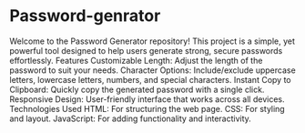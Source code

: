 # Password-genrator
Welcome to the Password Generator repository! This project is a simple, yet powerful tool designed to help users generate strong, secure passwords effortlessly.
Features
Customizable Length: Adjust the length of the password to suit your needs.
Character Options: Include/exclude uppercase letters, lowercase letters, numbers, and special characters.
Instant Copy to Clipboard: Quickly copy the generated password with a single click.
Responsive Design: User-friendly interface that works across all devices.
Technologies Used
HTML: For structuring the web page.
CSS: For styling and layout.
JavaScript: For adding functionality and interactivity.
